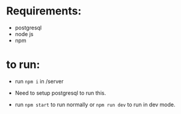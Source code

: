 # Requirements:
- postgresql
- node js
- npm
# to run:
- run `npm i` in /server

  
- Need to setup postgresql to run this.  
- run `npm start` to run normally or `npm run dev` to run in dev mode.

